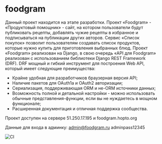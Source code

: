 # foodgram
Данный проект находится на этапе разработки.
Проект «Foodgram» - «Продуктовый помощник» - сайт, на котором пользователи будут публиковать рецепты, добавлять чужие рецепты в избранное и подписываться на публикации других авторов. Сервис «Список покупок» позволит пользователям создавать список продуктов, которые нужно купить для приготовления выбранных блюд.
Проект «Foodgram» реализован на Django, в свою очередь «API для Foodgram» реализован с использованием библиотеки Django REST Framework (DRF).
DRF мощный и гибкий инструмент для построения Web API, который имеет следующие преимущества:
* Крайне удобная для разработчиков браузерная версия API;
* Наличие пакетов для OAuth1a и OAuth2 авторизации;
* Сериализация, поддерживающая ORM и не-ORM источники данных;
* Возможность полной и детальной настройки - можно использовать обычные представления-функции, если вы не нуждаетесь в мощном функционале;
* Расширенная документация и отличная поддержка сообщества.<br/>

Проект доступен на сервере 51.250.17.195 и foodgram.hopto.org

Данные для входа в админку:
admin@foodgram.ru
adminpass12345

![CI](https://github.com/slapeach/foodgram-project-react/actions/workflows/foodgram_workflow.yml/badge.svg)